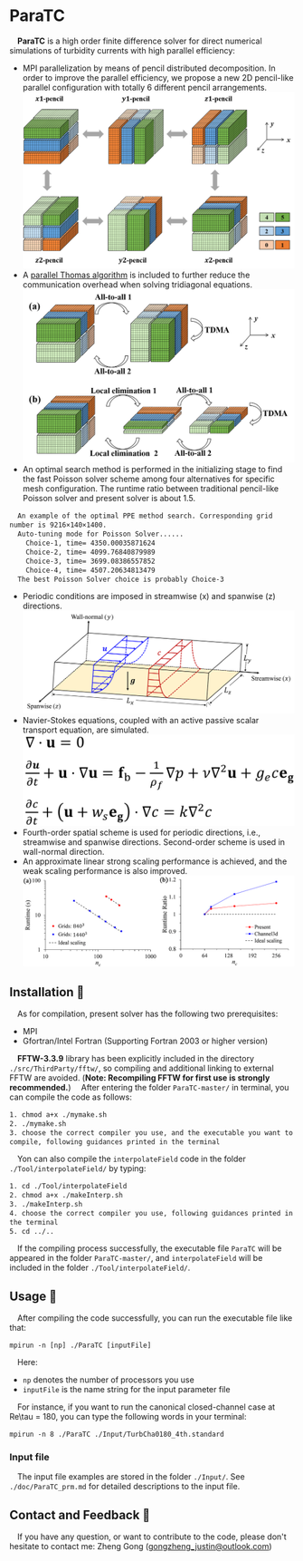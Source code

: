 # ParaTC
&emsp;**ParaTC** is a high order finite difference solver for direct numerical simulations of turbidity currents with high parallel efficiency:
* MPI parallelization by means of pencil distributed decomposition. In order to improve the parallel efficiency, we propose a new 2D pencil-like parallel configuration with totally 6 different pencil arrangements.![](doc/SixPencils.png)
* A [parallel Thomas algorithm](https://github.com/MPMC-Lab/PaScaL_TDMA) is included to further reduce the communication overhead when solving tridiagonal equations.![](doc/ParallelThomas.png)
* An optimal search method is performed in the initializing stage to find the fast Poisson solver scheme among four alternatives for specific mesh configuration. The runtime ratio between traditional pencil-like Poisson solver and present solver is about 1.5.
```
  An example of the optimal PPE method search. Corresponding grid number is 9216×140×1400.
  Auto-tuning mode for Poisson Solver......
    Choice-1, time= 4350.00035871624
    Choice-2, time= 4099.76840879989
    Choice-3, time= 3699.08386557852
    Choice-4, time= 4507.20634813479
  The best Poisson Solver choice is probably Choice-3
```
*  Periodic conditions are imposed in streamwise (x) and spanwise (z) directions.![](doc/SchematicDiagram.png)
* Navier-Stokes equations, coupled with an active passive scalar transport equation, are simulated.![](doc/GoverningEquation.png)
* Fourth-order spatial scheme is used for periodic directions, i.e., streamwise and spanwise directions. Second-order scheme is used in wall-normal direction.
*  An approximate linear strong scaling performance is achieved, and the weak scaling performance is also improved.![](doc/Scaling.png)

## Installation :briefcase:
&emsp;As for compilation, present solver has the following two prerequisites:
* MPI
* Gfortran/Intel Fortran (Supporting Fortran 2003 or higher version)

&emsp;**FFTW-3.3.9** library has been explicitly included in the directory `./src/ThirdParty/fftw/`, so compiling and additional linking to external FFTW are avoided. (**Note: Recompiling FFTW for first use is strongly recommended.**)
&emsp;After entering the folder `ParaTC-master/` in terminal, you can compile the code as follows:
```
1. chmod a+x ./mymake.sh
2. ./mymake.sh
3. choose the correct compiler you use, and the executable you want to compile, following guidances printed in the terminal
```
&emsp;Yon can also compile the `interpolateField` code in the folder `./Tool/interpolateField/` by typing:
```
1. cd ./Tool/interpolateField
2. chmod a+x ./makeInterp.sh
3. ./makeInterp.sh
4. choose the correct compiler you use, following guidances printed in the terminal
5. cd ../..
```
&emsp;If the compiling process successfully, the executable file `ParaTC` will be appeared in the folder `ParaTC-master/`, and `interpolateField` will be included in the folder `./Tool/interpolateField/`.

## Usage :book:
&emsp;After compiling the code successfully, you can run the executable file like that:
```
mpirun -n [np] ./ParaTC [inputFile]
```
&emsp;Here:
* `np` denotes the number of processors you use
* `inputFile` is the name string for the input parameter file  

&emsp;For instance, if you want to run the canonical closed-channel case at Re\tau = 180, you can type the following words in your terminal:
```
mpirun -n 8 ./ParaTC ./Input/TurbCha0180_4th.standard
```
### Input file
&emsp;The input file examples are stored in the folder `./Input/`. See  `./doc/ParaTC_prm.md` for detailed descriptions to the input file.

## Contact and Feedback :email:
&emsp;If you have any question, or want to contribute to the code, please don't hesitate to contact me: Zheng Gong (gongzheng_justin@outlook.com)
